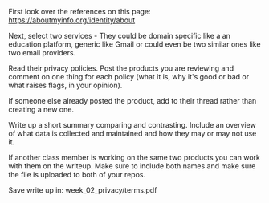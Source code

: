 First look over the references on this page:
https://aboutmyinfo.org/identity/about


Next, select two services - They could be domain specific like a an education platform, generic like Gmail or could even be two similar
ones like two email providers.


Read their privacy policies.
Post the products you are reviewing and comment on one thing for each policy (what it is, why it's good or bad or what raises flags, in your opinion).


If someone else already posted the product, add to their thread rather than creating a new one.


Write up a short summary comparing and contrasting. Include an
overview of what data is collected and maintained and how they may or may not use it.


If another class member is working on the same two products you can work with them on the writeup. Make sure to include both names and make sure the file is uploaded to both of your repos.


Save write up in: week_02_privacy/terms.pdf